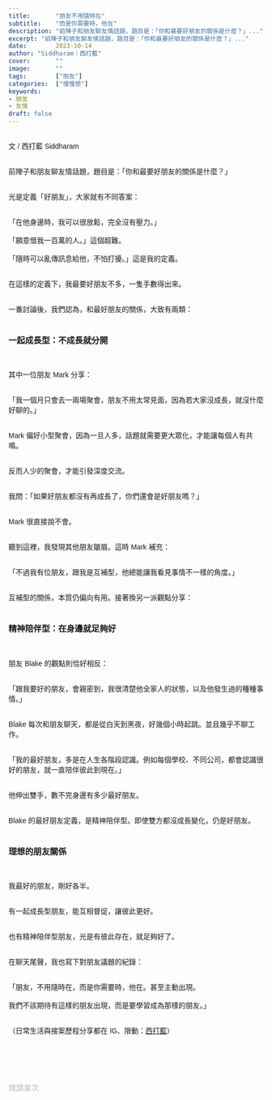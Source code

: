 ```yaml
---
title:       "朋友不用隨時在"
subtitle:    "而是你需要時，他在"
description: "前陣子和朋友聊友情話題，題目是：「你和最要好朋友的關係是什麼？」..."
excerpt: "前陣子和朋友聊友情話題，題目是：「你和最要好朋友的關係是什麼？」..."
date:        2023-10-14
author: "Siddharam｜西打藍"
cover:       ""
image:       ""
tags:        ["朋友"]
categories:  ["慢慢想"]
keywords:
- 朋友
- 友情
draft: false
---
```


<article style="font-family: 'Noto Sans TC', '微軟正黑體', sans-serif; font-weight: 300;">

<br>文 / 西打藍 Siddharam<br><br>

前陣子和朋友聊友情話題，題目是：「你和最要好朋友的關係是什麼？」<br><br>

光是定義「好朋友」，大家就有不同答案：<br><br>

「在他身邊時，我可以很放鬆，完全沒有壓力。」<br><br>
「願意借我一百萬的人。」這個超難。<br><br>
「隨時可以亂傳訊息給他，不怕打擾。」這是我的定義。<br><br>

在這樣的定義下，我最要好朋友不多，一隻手數得出來。<br><br>

一番討論後，我們認為，和最好朋友的關係，大致有兩類：<br><br>


<h3 class="article-h1-color">一起成長型：不成長就分開</h3><br>

其中一位朋友 Mark 分享：<br><br>

「我一個月只會去一兩場聚會，朋友不用太常見面，因為若大家沒成長，就沒什麼好聊的。」<br><br>

Mark 偏好小型聚會，因為一旦人多，話題就需要更大眾化，才能讓每個人有共鳴。<br><br>

反而人少的聚會，才能引發深度交流。<br><br>

我問：「如果好朋友都沒有再成長了，你們還會是好朋友嗎？」<br><br>

Mark 很直接說不會。<br><br>

聽到這裡，我發現其他朋友皺眉。這時 Mark 補充：<br><br>

「不過我有位朋友，跟我是互補型，他總能讓我看見事情不一樣的角度。」<br><br>

互補型的關係，本質仍偏向有用。接著換另一派觀點分享：<br><br>


<h3 class="article-h1-color">精神陪伴型：在身邊就足夠好</h3><br>

朋友 Blake 的觀點則恰好相反：<br><br>

「跟我要好的朋友，會親密到，我很清楚他全家人的狀態，以及他發生過的種種事情。」<br><br>

Blake 每次和朋友聊天，都是從白天到黑夜，好幾個小時起跳。並且幾乎不聊工作。<br><br>

「我的最好朋友，多是在人生各階段認識。例如每個學校、不同公司，都會認識很好的朋友，就一直陪伴彼此到現在。」<br><br>

他伸出雙手，數不完身邊有多少最好朋友。<br><br>

Blake 的最好朋友定義，是精神陪伴型。即使雙方都沒成長變化，仍是好朋友。<br><br>


<h3 class="article-h1-color">理想的朋友關係</h3><br>

我最好的朋友，剛好各半。<br><br>

有一起成長型朋友，能互相督促，讓彼此更好。<br><br>

也有精神陪伴型朋友，光是有彼此存在，就足夠好了。<br><br>

在聊天尾聲，我也寫下對朋友議題的紀錄：<br><br>

「朋友，不用隨時在，而是你需要時，他在。甚至主動出現。<br><br>
我們不該期待有這樣的朋友出現，而是要學習成為那樣的朋友。」<br><br>



<!-- 
<!-- 案例 > 證明案例 > 壞處 > 怎麼改變（列步驟） > 結語總結金句 -->


（日常生活與接案歷程分享都在 IG、限動：<a href="https://www.instagram.com/sidd.blue/" target="_blank">西打藍</a>）<br><br>

<!-- <h3 class="article-h1-color"></h3><br> -->

<br><br><br>

</article>

<div style="color: #bfbfbf; font-size: 15px;" id="busuanzi_container_page_pv">
  閱讀量<span id="busuanzi_value_page_pv"></span>次
</div>

<script src="../../js/post.js"></script>
